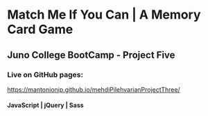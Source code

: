 # Match Me If You Can | A Memory Card Game

## Juno College BootCamp - Project Five

### Live on GitHub pages:
https://mantonionip.github.io/mehdiPilehvarianProjectThree/

#### JavaScript | jQuery | Sass
